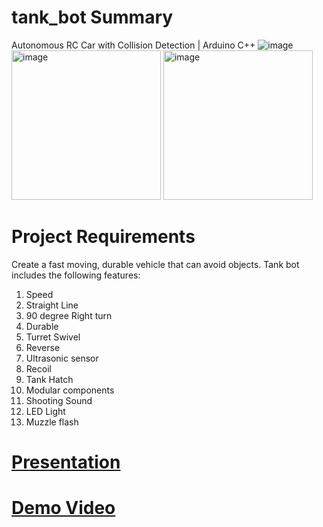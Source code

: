 # tank_bot Summary
Autonomous RC Car with Collision Detection | Arduino C++
![image](https://github.com/user-attachments/assets/bfff7702-9e9c-4733-89c7-0767a0e3212c)
<img width="239" alt="image" src="https://github.com/user-attachments/assets/b50d396b-54be-40b0-aca3-d9a096c8f3bf" />
<img width="239" alt="image" src="https://github.com/user-attachments/assets/34647e71-b267-4a52-a89f-a140eab39d15" />


# Project Requirements

Create a fast moving, durable vehicle that can avoid objects. Tank bot includes the following features:

1. Speed
2. Straight Line
3. 90 degree Right turn
4. Durable
5. Turret Swivel
6. Reverse
7. Ultrasonic sensor
8. Recoil
9. Tank Hatch
10. Modular components
11. Shooting Sound
12. LED Light
13. Muzzle flash


    
# [Presentation](https://docs.google.com/presentation/d/1FrNVUKwlZj0PjR9jeO3BiaK4XPscyyun/edit?usp=sharing&ouid=106709469021935502421&rtpof=true&sd=true)
# [Demo Video](https://drive.google.com/file/d/1VKN287a0Rfsj2_krtdCAZeMnnBTBi-qB/view?usp=sharing)

